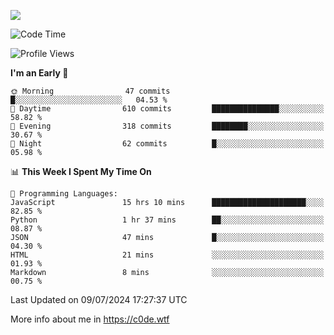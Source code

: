 <a href="https://wakatime.com"><img src="https://wakatime.com/share/@c0dezin/b7f18a7c-ab3a-40b8-8bc7-b1b7bf71f1d6.svg" /></a>

<!--START_SECTION:waka-->
![Code Time](http://img.shields.io/badge/Code%20Time-66%20hrs%2040%20mins-blue)

![Profile Views](http://img.shields.io/badge/Profile%20Views-1-blue)

**I'm an Early 🐤** 

```text
🌞 Morning                47 commits          █░░░░░░░░░░░░░░░░░░░░░░░░   04.53 % 
🌆 Daytime                610 commits         ███████████████░░░░░░░░░░   58.82 % 
🌃 Evening                318 commits         ████████░░░░░░░░░░░░░░░░░   30.67 % 
🌙 Night                  62 commits          █░░░░░░░░░░░░░░░░░░░░░░░░   05.98 % 
```


📊 **This Week I Spent My Time On** 

```text
💬 Programming Languages: 
JavaScript               15 hrs 10 mins      █████████████████████░░░░   82.85 % 
Python                   1 hr 37 mins        ██░░░░░░░░░░░░░░░░░░░░░░░   08.87 % 
JSON                     47 mins             █░░░░░░░░░░░░░░░░░░░░░░░░   04.30 % 
HTML                     21 mins             ░░░░░░░░░░░░░░░░░░░░░░░░░   01.93 % 
Markdown                 8 mins              ░░░░░░░░░░░░░░░░░░░░░░░░░   00.75 % 
```


 Last Updated on 09/07/2024 17:27:37 UTC
<!--END_SECTION:waka-->

More info about me in https://c0de.wtf
